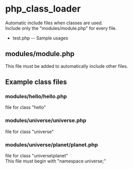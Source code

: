 # php_class_loader

Automatic include files when classes are used.  
Include only the "modules/module.php" for every file.  

- test.php
-- Sample usages

## modules/module.php

This file must be added to automatically include other files.  

## Example class files

### modules/hello/hello.php

file for class "hello"  

### modules/universe/universe.php

file for class "universe"  

### modules/universe/planet/planet.php

file for class "universe\planet"  
This file must begin with "namespace universe;"  